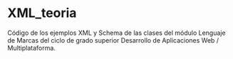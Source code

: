# XML_teoria
Código de los ejemplos XML y Schema de las clases del módulo Lenguaje de Marcas 
del ciclo de grado superior Desarrollo de Aplicaciones Web / Multiplataforma.
